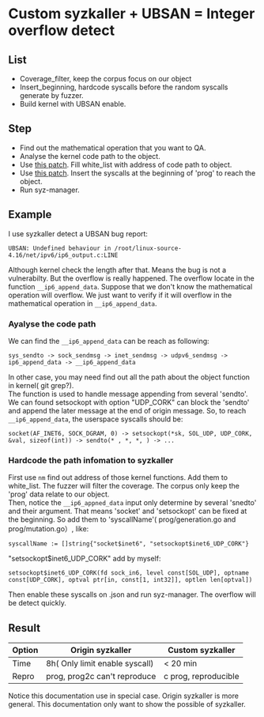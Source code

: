# Custom syzkaller + UBSAN = Integer overflow detect

## List  
* Coverage_filter, keep the corpus focus on our object
* Insert_beginning, hardcode syscalls before the random syscalls generate by fuzzer.
* Build kernel with UBSAN enable.

## Step  
* Find out the mathematical operation that you want to QA. 
* Analyse the kernel code path to the object.
* Use [this patch](patch/coverage_filte.patch). Fill white_list with address of code path to object.
* Use [this patch](patch/insert_beginning.patch). Insert the syscalls at the beginning of 'prog' to reach the object.
* Run syz-manager.

## Example
I use syzkaller detect a UBSAN bug report:
```  
UBSAN: Undefined behaviour in /root/linux-source-4.16/net/ipv6/ip6_output.c:LINE
```  
Although kernel check the length after that. Means the bug is not a vulnerabilty. But the overflow is really happened. The overflow locate in the function `__ip6_append_data`. Suppose that we don't know the mathematical operation will overflow. We just want to verify if it will overflow in the mathematical operation in `__ip6_append_data`.

### Ayalyse the code path
We can find the `__ip6_append_data` can be reach as following:
```  
sys_sendto -> sock_sendmsg -> inet_sendmsg -> udpv6_sendmsg -> ip6_append_data -> __ip6_append_data
```  
In other case, you may need find out all the path about the object function in kernel( git grep?).  
The function is used to handle message appending from several 'sendto'. We can found setsockopt with option "UDP_CORK" can block the 'sendto' and append the later message at the end of origin message.
So, to reach `__ip6_append_data`, the userspace syscalls should be:
```  
socket(AF_INET6, SOCK_DGRAM, 0) -> setsockopt(*sk, SOL_UDP, UDP_CORK, &val, sizeof(int)) -> sendto(* , *, *, ) -> ...
```  

### Hardcode the path infomation to syzkaller
First use `nm` find out address of those kernel functions. Add them to white_list. The fuzzer will filter the coverage. The corpus only keep the 'prog' data relate to our object.  
Then, notice the `__ip6_appned_data` input only determine by several 'snedto' and their argument.
That means 'socket' and 'setsockopt' can be fixed at the beginning. So add them to 'syscallName'( prog/generation.go and prog/mutation.go）, like: 
```  
syscallName := []string{"socket$inet6", "setsockopt$inet6_UDP_CORK"}
```  
"setsockopt$inet6_UDP_CORK" add by myself: 
```  
setsockopt$inet6_UDP_CORK(fd sock_in6, level const[SOL_UDP], optname const[UDP_CORK], optval ptr[in, const[1, int32]], optlen len[optval])
```
Then enable these syscalls on .json and run syz-manager. The overflow will  be detect quickly.

## Result
| Option | Origin syzkaller | Custom syzkaller |
|--------|------------------|------------------|
| Time   | 8h( Only limit enable syscall) | < 20 min |
| Repro  | prog, prog2c can't reproduce | c prog, reproducible |  

Notice this documentation use in special case. Origin syzkaller is more general. This documentation only want to show the possible of
syzkaller.
